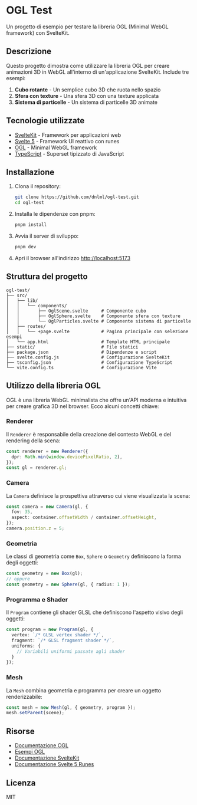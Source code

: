 # OGL Test

Un progetto di esempio per testare la libreria OGL (Minimal WebGL framework) con SvelteKit.

## Descrizione

Questo progetto dimostra come utilizzare la libreria OGL per creare animazioni 3D in WebGL all'interno di un'applicazione SvelteKit. Include tre esempi:

1. **Cubo rotante** - Un semplice cubo 3D che ruota nello spazio
2. **Sfera con texture** - Una sfera 3D con una texture applicata
3. **Sistema di particelle** - Un sistema di particelle 3D animate

## Tecnologie utilizzate

- [SvelteKit](https://kit.svelte.dev/) - Framework per applicazioni web
- [Svelte 5](https://svelte.dev/) - Framework UI reattivo con runes
- [OGL](https://github.com/oframe/ogl) - Minimal WebGL framework
- [TypeScript](https://www.typescriptlang.org/) - Superset tipizzato di JavaScript

## Installazione

1. Clona il repository:
   ```bash
   git clone https://github.com/dnlml/ogl-test.git
   cd ogl-test
   ```

2. Installa le dipendenze con pnpm:
   ```bash
   pnpm install
   ```

3. Avvia il server di sviluppo:
   ```bash
   pnpm dev
   ```

4. Apri il browser all'indirizzo [http://localhost:5173](http://localhost:5173)

## Struttura del progetto

```
ogl-test/
├── src/
│   ├── lib/
│   │   └── components/
│   │       ├── OglScene.svelte     # Componente cubo
│   │       ├── OglSphere.svelte    # Componente sfera con texture
│   │       └── OglParticles.svelte # Componente sistema di particelle
│   ├── routes/
│   │   └── +page.svelte            # Pagina principale con selezione esempi
│   └── app.html                    # Template HTML principale
├── static/                         # File statici
├── package.json                    # Dipendenze e script
├── svelte.config.js                # Configurazione SvelteKit
├── tsconfig.json                   # Configurazione TypeScript
└── vite.config.ts                  # Configurazione Vite
```

## Utilizzo della libreria OGL

OGL è una libreria WebGL minimalista che offre un'API moderna e intuitiva per creare grafica 3D nel browser. Ecco alcuni concetti chiave:

### Renderer

Il `Renderer` è responsabile della creazione del contesto WebGL e del rendering della scena:

```typescript
const renderer = new Renderer({
  dpr: Math.min(window.devicePixelRatio, 2),
});
const gl = renderer.gl;
```

### Camera

La `Camera` definisce la prospettiva attraverso cui viene visualizzata la scena:

```typescript
const camera = new Camera(gl, {
  fov: 35,
  aspect: container.offsetWidth / container.offsetHeight,
});
camera.position.z = 5;
```

### Geometria

Le classi di geometria come `Box`, `Sphere` o `Geometry` definiscono la forma degli oggetti:

```typescript
const geometry = new Box(gl);
// oppure
const geometry = new Sphere(gl, { radius: 1 });
```

### Programma e Shader

Il `Program` contiene gli shader GLSL che definiscono l'aspetto visivo degli oggetti:

```typescript
const program = new Program(gl, {
  vertex: `/* GLSL vertex shader */`,
  fragment: `/* GLSL fragment shader */`,
  uniforms: {
    // Variabili uniformi passate agli shader
  }
});
```

### Mesh

La `Mesh` combina geometria e programma per creare un oggetto renderizzabile:

```typescript
const mesh = new Mesh(gl, { geometry, program });
mesh.setParent(scene);
```

## Risorse

- [Documentazione OGL](https://github.com/oframe/ogl)
- [Esempi OGL](https://oframe.github.io/ogl/examples)
- [Documentazione SvelteKit](https://kit.svelte.dev/docs)
- [Documentazione Svelte 5 Runes](https://svelte-5-preview.vercel.app/docs/runes)

## Licenza

MIT